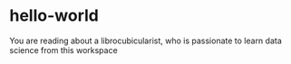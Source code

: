 # hello-world
You are reading about a librocubicularist, who is passionate to learn data science from this workspace
